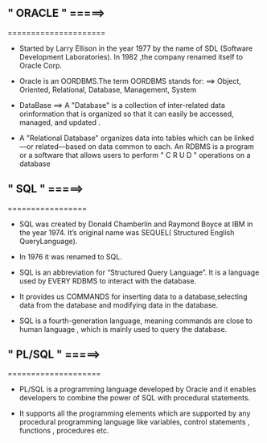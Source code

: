 ## " ORACLE "  =====>
=====================

* Started by Larry Ellison in the year 1977 by the name of SDL (Software Development Laboratories). In 1982 ,the company renamed itself to Oracle Corp. 

* Oracle is an OORDBMS.The term OORDBMS stands for:
==> Object, Oriented, Relational, Database, Management, System


* DataBase ==> A "Database" is a collection of inter-related data orinformation that is organized so that it can easily be accessed, managed, and updated .

* A "Relational Database" organizes data into tables which can be linked—or related—based on data common to each. An RDBMS is a program or a software that allows users to perform " C R U D " operations on a database


## " SQL " =====>
=================

* SQL was created by Donald Chamberlin and Raymond Boyce at IBM in the year 1974. It’s original name was SEQUEL( Structured English QueryLanguage).

* In 1976 it was renamed to SQL.

* SQL is an abbreviation for “Structured Query Language”. It is a language used by EVERY RDBMS to interact with the database.

* It provides us COMMANDS for inserting data to a database,selecting data from the database and modifying data in the database.

* SQL is a fourth-generation language, meaning commands are close to human language , which is mainly used to query the database.  


## " PL/SQL " =====>
====================

* PL/SQL is a programming language developed by Oracle and it enables developers to combine the power of SQL with procedural statements.

* It supports all the programming elements which are supported by any procedural programming language like variables, control statements , functions , procedures etc. 